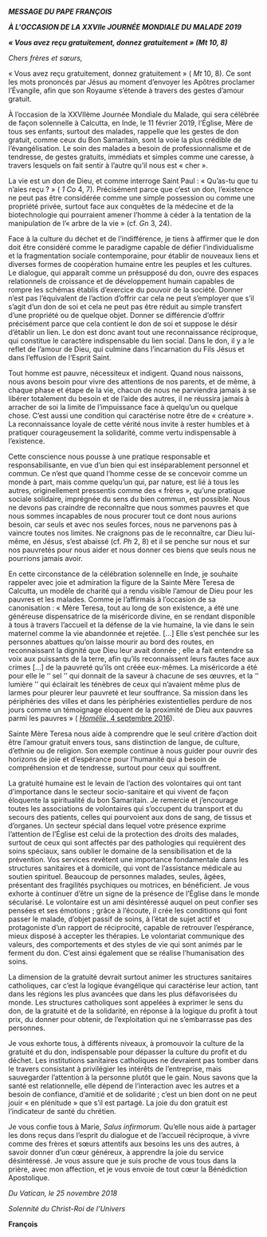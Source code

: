 ***MESSAGE DU PAPE FRANÇOIS***

***À L'OCCASION DE LA XXVIIe JOURNÉE MONDIALE DU MALADE 2019***

***« Vous avez reçu gratuitement, donnez gratuitement » (Mt 10, 8)***

*Chers frères et sœurs,*

« Vous avez reçu gratuitement, donnez gratuitement » ( *Mt* 10, 8). Ce sont les mots prononcés par Jésus au moment d’envoyer les Apôtres proclamer l’Évangile, afin que son Royaume s’étende à travers des gestes d’amour gratuit.

À l’occasion de la XXVIIème Journée Mondiale du Malade, qui sera célébrée de façon solennelle à Calcutta, en Inde, le 11 février 2019, l’Église, Mère de tous ses enfants, surtout des malades, rappelle que les gestes de don gratuit, comme ceux du Bon Samaritain, sont la voie la plus crédible de l’évangélisation. Le soin des malades a besoin de professionnalisme et de tendresse, de gestes gratuits, immédiats et simples comme une caresse, à travers lesquels on fait sentir à l’autre qu’il nous est « cher ».

La vie est un don de Dieu, et comme interroge Saint Paul : « Qu’as-tu que tu n’aies reçu ? » ( *1 Co* 4, 7). Précisément parce que c’est un don, l’existence ne peut pas être considérée comme une simple possession ou comme une propriété privée, surtout face aux conquêtes de la médecine et de la biotechnologie qui pourraient amener l’homme à céder à la tentation de la manipulation de l’« arbre de la vie » (cf. *Gn* 3, 24).

Face à la culture du déchet et de l’indifférence, je tiens à affirmer que le don doit être considéré comme le paradigme capable de défier l’individualisme et la fragmentation sociale contemporaine, pour établir de nouveaux liens et diverses formes de coopération humaine entre les peuples et les cultures. Le dialogue, qui apparaît comme un présupposé du don, ouvre des espaces relationnels de croissance et de développement humain capables de rompre les schémas établis d’exercice du pouvoir de la société. Donner n’est pas l’équivalent de l’action d’offrir car cela ne peut s’employer que s’il s’agit d’un don de soi et cela ne peut pas être réduit au simple transfert d’une propriété ou de quelque objet. Donner se différencie d’offrir précisément parce que cela contient le don de soi et suppose le désir d’établir un lien. Le don est donc avant tout une reconnaissance réciproque, qui constitue le caractère indispensable du lien social. Dans le don, il y a le reflet de l’amour de Dieu, qui culmine dans l’incarnation du Fils Jésus et dans l’effusion de l’Esprit Saint.

Tout homme est pauvre, nécessiteux et indigent. Quand nous naissons, nous avons besoin pour vivre des attentions de nos parents, et de même, à chaque phase et étape de la vie, chacun de nous ne parviendra jamais à se libérer totalement du besoin et de l’aide des autres, il ne réussira jamais à arracher de soi la limite de l’impuissance face à quelqu’un ou quelque chose. C’est aussi une condition qui caractérise notre être de « créature ». La reconnaissance loyale de cette vérité nous invite à rester humbles et à pratiquer courageusement la solidarité, comme vertu indispensable à l’existence.

Cette conscience nous pousse à une pratique responsable et responsabilisante, en vue d’un bien qui est inséparablement personnel et commun. Ce n’est que quand l’homme cesse de se concevoir comme un monde à part, mais comme quelqu’un qui, par nature, est lié à tous les autres, originellement pressentis comme des « frères », qu’une pratique sociale solidaire, imprégnée du sens du bien commun, est possible. Nous ne devons pas craindre de reconnaître que nous sommes pauvres et que nous sommes incapables de nous procurer tout ce dont nous aurions besoin, car seuls et avec nos seules forces, nous ne parvenons pas à vaincre toutes nos limites. Ne craignons pas de le reconnaître, car Dieu lui-même, en Jésus, s’est abaissé (cf. *Ph* 2, 8) et il se penche sur nous et sur nos pauvretés pour nous aider et nous donner ces biens que seuls nous ne pourrions jamais avoir.

En cette circonstance de la célébration solennelle en Inde, je souhaite rappeler avec joie et admiration la figure de la Sainte Mère Teresa de Calcutta, un modèle de charité qui a rendu visible l’amour de Dieu pour les pauvres et les malades. Comme je l’affirmais à l’occasion de sa canonisation : « Mère Teresa, tout au long de son existence, a été une généreuse dispensatrice de la miséricorde divine, en se rendant disponible à tous à travers l’accueil et la défense de la vie humaine, la vie dans le sein maternel comme la vie abandonnée et rejetée. \[…\] Elle s’est penchée sur les personnes abattues qu’on laisse mourir au bord des routes, en reconnaissant la dignité que Dieu leur avait donnée ; elle a fait entendre sa voix aux puissants de la terre, afin qu’ils reconnaissent leurs fautes face aux crimes \[…\] de la pauvreté qu’ils ont créée eux-mêmes. La miséricorde a été pour elle le ‘‘ sel ’’ qui donnait de la saveur à chacune de ses œuvres, et la ‘‘ lumière ’’ qui éclairait les ténèbres de ceux qui n’avaient même plus de larmes pour pleurer leur pauvreté et leur souffrance. Sa mission dans les périphéries des villes et dans les périphéries existentielles perdure de nos jours comme un témoignage éloquent de la proximité de Dieu aux pauvres parmi les pauvres » ( [*Homélie*, 4 septembre 2016](http://w2.vatican.va/content/francesco/fr/homilies/2016/documents/papa-francesco_20160904_omelia-canonizzazione-madre-teresa.html)).

Sainte Mère Teresa nous aide à comprendre que le seul critère d’action doit être l’amour gratuit envers tous, sans distinction de langue, de culture, d’ethnie ou de religion. Son exemple continue à nous guider pour ouvrir des horizons de joie et d’espérance pour l’humanité qui a besoin de compréhension et de tendresse, surtout pour ceux qui souffrent.

La gratuité humaine est le levain de l’action des volontaires qui ont tant d’importance dans le secteur socio-sanitaire et qui vivent de façon éloquente la spiritualité du bon Samaritain. Je remercie et j’encourage toutes les associations de volontaires qui s’occupent du transport et du secours des patients, celles qui pourvoient aux dons de sang, de tissus et d’organes. Un secteur spécial dans lequel votre présence exprime l’attention de l’Église est celui de la protection des droits des malades, surtout de ceux qui sont affectés par des pathologies qui requièrent des soins spéciaux, sans oublier le domaine de la sensibilisation et de la prévention. Vos services revêtent une importance fondamentale dans les structures sanitaires et à domicile, qui vont de l’assistance médicale au soutien spirituel. Beaucoup de personnes malades, seules, âgées, présentant des fragilités psychiques ou motrices, en bénéficient. Je vous exhorte à continuer d’être un signe de la présence de l’Église dans le monde sécularisé. Le volontaire est un ami désintéressé auquel on peut confier ses pensées et ses émotions ; grâce à l’écoute, il crée les conditions qui font passer le malade, d’objet passif de soins, à l’état de sujet actif et protagoniste d’un rapport de réciprocité, capable de retrouver l’espérance, mieux disposé à accepter les thérapies. Le volontariat communique des valeurs, des comportements et des styles de vie qui sont animés par le ferment du don. C’est ainsi également que se réalise l’humanisation des soins.

La dimension de la gratuité devrait surtout animer les structures sanitaires catholiques, car c’est la logique évangélique qui caractérise leur action, tant dans les régions les plus avancées que dans les plus défavorisées du monde. Les structures catholiques sont appelées à exprimer le sens du don, de la gratuité et de la solidarité, en réponse à la logique du profit à tout prix, du donner pour obtenir, de l’exploitation qui ne s’embarrasse pas des personnes.

Je vous exhorte tous, à différents niveaux, à promouvoir la culture de la gratuité et du don, indispensable pour dépasser la culture du profit et du déchet. Les institutions sanitaires catholiques ne devraient pas tomber dans le travers consistant à privilégier les intérêts de l’entreprise, mais sauvegarder l’attention à la personne plutôt que le gain. Nous savons que la santé est relationnelle, elle dépend de l’interaction avec les autres et a besoin de confiance, d’amitié et de solidarité ; c’est un bien dont on ne peut jouir « en plénitude » que s’il est partagé. La joie du don gratuit est l’indicateur de santé du chrétien.

Je vous confie tous à Marie, *Salus infirmorum*. Qu’elle nous aide à partager les dons reçus dans l’esprit du dialogue et de l’accueil réciproque, à vivre comme des frères et sœurs attentifs aux besoins les uns des autres, à savoir donner d’un cœur généreux, à apprendre la joie du service désintéressé. Je vous assure que je suis proche de vous tous dans la prière, avec mon affection, et je vous envoie de tout cœur la Bénédiction Apostolique.

*Du Vatican, le 25 novembre 2018*

*Solennité du Christ-Roi de l’Univers*

**François**